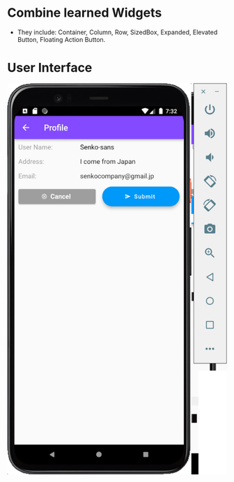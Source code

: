 # Combine learned Widgets
- They include: Container, Column, Row, SizedBox, Expanded, Elevated Button, Floating Action Button.

# User Interface
![Alt text](image.png)

